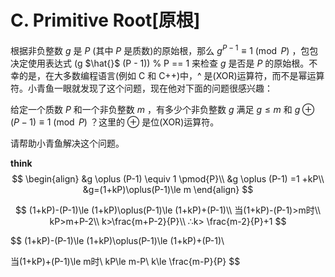 # C. Primitive Root[原根]

根据非负整数 $g$ 是 $P$ (其中 $P$ 是质数)的原始根，那么 $g^{P - 1} \equiv 1 \pmod{P}$ ，包包决定使用表达式 (g $\hat{}$ (P - 1)) % P == 1 来检查 $g$ 是否是 $P$ 的原始根。不幸的是，在大多数编程语言(例如 C 和 C++)中，^ 是(XOR)运算符，而不是幂运算符。小青鱼一眼就发现了这个问题，现在他对下面的问题很感兴趣：

给定一个质数 $P$ 和一个非负整数 $m$ ，有多少个非负整数 $g$ 满足 $g \leq m$ 和 $g \oplus (P-1) \equiv 1 \pmod{P}$ ？这里的 $\oplus$ 是位(XOR)运算符。

请帮助小青鱼解决这个问题。

**think**
$$
\begin{align}
&g \oplus (P-1) \equiv 1 \pmod{P}\\
&g \oplus (P-1) =1 +kP\\
&g=(1+kP)\oplus(P-1)\le m
\end{align}
$$

$$
(1+kP)-(P-1)\le (1+kP)\oplus(P-1)\le (1+kP)+(P-1)\\
当(1+kP)-(P-1)>m时\\
kP>m+P-2\\
k>\frac{m+P-2}{P}\\
∴k> \frac{m-2}{P}+1
$$

$$
(1+kP)-(P-1)\le (1+kP)\oplus(P-1)\le (1+kP)+(P-1)\\

当(1+kP)+(P-1)\le m时\\
kP\le m-P\\
k\le \frac{m-P}{P}
$$

